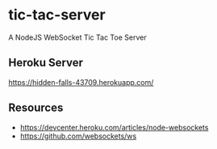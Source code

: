 # tic-tac-server
A NodeJS WebSocket Tic Tac Toe Server

## Heroku Server

https://hidden-falls-43709.herokuapp.com/

## Resources

* https://devcenter.heroku.com/articles/node-websockets
* https://github.com/websockets/ws
